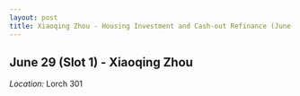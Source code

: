 ```yaml
---
layout: post
title: Xiaoqing Zhou - Housing Investment and Cash-out Refinance (June 29)
---
```

## June 29 (Slot 1) - Xiaoqing Zhou

*Location:* Lorch 301



